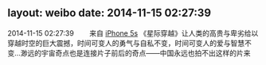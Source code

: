 layout: weibo
date: 2014-11-15 02:27:39
---
2014-11-15 02:27:39  &nbsp;&nbsp;&nbsp;&nbsp;&nbsp;&nbsp; 来自 <a href="sinaweibo://customweibosource" rel="nofollow">iPhone 5s</a>
《星际穿越》让人类的高贵与卑劣给以穿越时空的巨大震撼，时间可变人的勇气与自私不变，时间可变人的爱与智慧不变…渺远的宇宙奇点也是连接片子前后的奇点——中国永远也拍不出这样的片来 ​​​
